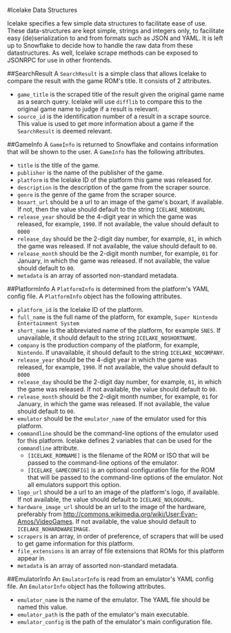 #Icelake Data Structures

Icelake specifies a few simple data structures to facilitate ease of use. These data-structures are kept simple, strings and integers only, to facilitate easy (de)serialization to and from formats such as JSON and YAML. It is left up to Snowflake to decide how to handle the raw data from these datastructures. As well, Icelake scrape methods can be exposed to JSONRPC for use in other frontends. 

##SearchResult
A `SearchResult` is a simple class that allows Icelake to compare the result with the game ROM's title. It consists of 2 attributes. 

* `game_title` is the scraped title of the result given the original game name as a search query. Icelake will use `difflib` to compare this to the original game name to judge if a result is relevant.
* `source_id` is the identification number of a result in a scrape source. This value is used to get more information about a game if the `SearchResult` is deemed relevant.

##GameInfo
A `GameInfo` is returned to Snowflake and contains information that will be shown to the user. A `GameInfo` has the following attributes.

* `title` is the title of the game.
* `publisher` is the name of the publisher of the game.
* `platform` is the Icelake ID of the platform this game was released for.
* `description` is the description of the game from the scraper source.
* `genre` is the genre of the game from the scraper source.
* `boxart_url` should be a url to an image of the game's boxart, if available. If not, then the value should default to the string `ICELAKE_NOBOXURL`
* `release_year` should be the 4-digit year in which the game was released, for example, `1990`. If not available, the value should default to `0000`
* `release_day` should be the 2-digit day number, for example, `01`, in which the game was released. If not available, the value should default to `00`.
* `release_month` should be the 2-digit month number, for example, `01` for January, in which the game was released. If not available, the value should default to `00`. 
*  `metadata` is an array of assorted non-standard metadata.

##PlatformInfo
A `PlatformInfo` is determined from the platform's YAML config file. A `PlatformInfo` object has the following attributes. 

* `platform_id` is the Icelake ID of the platform.
* `full_name` is the full name of the platform, for example, `Super Nintendo Entertainment System`
* `short_name` is the abbreviated name of the platform, for example `SNES`. If unavailable, it should default to the string `ICELAKE_NOSHORTNAME`.
* `company` is the production company of the platform, for example, `Nintendo`. If unavailable, it should default to the string `ICELAKE_NOCOMPANY`.
* `release_year` should be the 4-digit year in which the game was released, for example, `1990`. If not available, the value should default to `0000`
* `release_day` should be the 2-digit day number, for example, `01`, in which the game was released. If not available, the value should default to `00`.
* `release_month` should be the 2-digit month number, for example, `01` for January, in which the game was released. If not available, the value should default to `00`. 
* `emulator` should be the `emulator_name` of the emulator used for this platform. 
* `commandline` should be the command-line options of the emulator used for this platform. Icelake defines 2 variables that can be used for the `commandline` attribute.
    - `[ICELAKE_ROMNAME]` is the filename of the ROM or ISO that will be passed to the command-line options of the emulator.
	- `[ICELAKE_GAMECONFIG]` is an optional configuration file for the ROM that will be passed to the command-line options of the emulator. Not all emulators support this option.
* `logo_url` should be a url to an image of the platform's logo, if available. If not available, the value should default to `ICELAKE_NOLOGOURL`.
* `hardware_image_url` should be an url to the image of the hardware, preferably from http://commons.wikimedia.org/wiki/User:Evan-Amos/VideoGames. If not available, the value should default to `ICELAKE_NOHARDWAREIMAGE`. 
* `scrapers` is an array, in order of preference, of scrapers that will be used to get game information for this platform.
* `file_extensions` is an array of file extensions that ROMs for this platform appear in.
* `metadata` is an array of assorted non-standard metadata.

##EmulatorInfo
An `EmulatorInfo` is read from an emulator's YAML config file. An `EmulatorInfo` object has the following attributes. 

* `emulator_name` is the name of the emulator. The YAML file should be named this value. 
* `emulator_path` is the path of the emulator's main executable.
* `emulator_config` is the path of the emulator's main configuration file. 